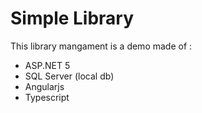# Simple Library

This library mangament is a demo made of :

* ASP.NET 5
* SQL Server (local db)  
* Angularjs
* Typescript
